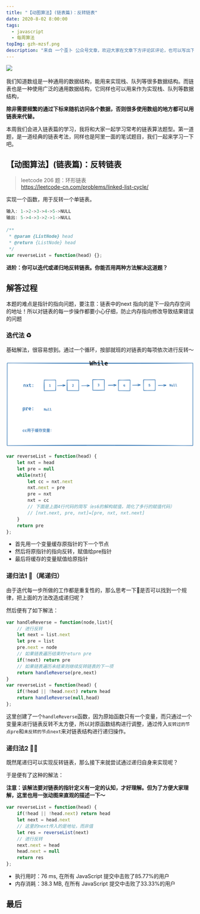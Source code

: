 ```yaml
---
title: "【动图算法】(链表篇)：反转链表"
date: 2020-8-02 8:00:00
tags:
  - javascript
  - 每周算法
topImg: gzh-mzsf.png
description: "来自 一个歪卜 公众号文章，欢迎大家在文章下方评论区评论，也可以写出下周题目的解题思路哦～"
---
```


![](./1.gif)

我们知道数组是一种通用的数据结构，能用来实现栈、队列等很多数据结构。而链表也是一种使用广泛的通用数据结构，它同样也可以用来作为实现栈、队列等数据结构，

**除非需要频繁的通过下标来随机访问各个数据，否则很多使用数组的地方都可以用链表来代替。**

本周我们会进入链表篇的学习，我将和大家一起学习常考的链表算法题型。第一道题，是一道经典的链表考法，同样也是阿里一面的笔试题目，我们一起来学习一下吧。

## 【动图算法】(链表篇)：反转链表

> leetcode 206 题：环形链表  
> https://leetcode-cn.com/problems/linked-list-cycle/

实现一个函数，用于反转一个单链表。

```JavaScript
输入: 1->2->3->4->5->NULL
输出: 5->4->3->2->1->NULL

/**
 * @param {ListNode} head
 * @return {ListNode} head
 */
var reverseList = function(head) {};
```

**进阶：你可以迭代或递归地反转链表。你能否用两种方法解决这道题？**

## 解答过程

本题的难点是指针的指向问题，要注意：链表中的next 指向的是下一段内存空间的地址！所以对链表的每一步操作都要小心仔细，防止内存指向修改导致结果错误的问题

### 迭代法 ♻️

基础解法，很容易想到。通过一个循环，按部就班的对链表的每项依次进行反转～

![](./2.gif)

```JavaScript
var reverseList = function(head) {
    let nxt = head
    let pre = null
    while(nxt){
        let cc = nxt.next
        nxt.next = pre
        pre = nxt
        nxt = cc
        // 下面是上面4行代码的简写（es6的解构赋值，简化了多行的赋值代码）
        // [nxt.next, pre, nxt]=[pre, nxt, nxt.next]
    }
    return pre
};
```

- 首先用一个变量缓存原指针的下一个节点
- 然后将原指针的指向反转，赋值给pre指针
- 最后将缓存的变量赋值给原指针

### 递归法1 🐢（尾递归）

由于迭代每一步所做的工作都是重复性的，那么思考一下🤔是否可以找到一个规律，把上面的方法改造成递归呢？

然后便有了如下解法：

```JavaScript
var handleReverse = function(node,list){
    // 进行反转
    let next = list.next 
    let pre = list
    pre.next = node
    // 如果链表遍历结束时return pre
    if(!next) return pre
    // 如果链表遍历未结束则继续反转链表的下一项
    return handleReverse(pre,next)
}
var reverseList = function(head) {
    if(!head || !head.next) return head
    return handleReverse(null,head)
};
```

这里创建了一个`handleReverse`函数，因为原始函数只有一个变量，而只通过一个变量来进行链表反转不太方便，所以对原函数结构进行调整，通过传入`反转过的节点pre`和`未反转的节点next`来对链表结构进行递归操作。

### 递归法2 🐢🐢

既然尾递归可以实现反转链表，那么接下来就尝试通过递归自身来实现呢？

于是便有了这种的解法：

**注意：该解法要对链表的指针定义有一定的认知，才好理解。但为了方便大家理解，这里也用一张动图来直观的描述一下～**

```JavaScript
var reverseList = function(head) {
    if(!head || !head.next) return head
    let next = head.next
    // 这里的next传入的是地址，而非值
    let res = reverseList(next)
    // 进行反转
    next.next = head
    head.next = null
    return res
};
```

- 执行用时：76 ms, 在所有 JavaScript 提交中击败了85.77%的用户
- 内存消耗：38.3 MB, 在所有 JavaScript 提交中击败了33.33%的用户

## 最后
